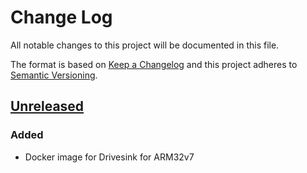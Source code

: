 # Change Log

All notable changes to this project will be documented in this file.

The format is based on [Keep a Changelog](http://keepachangelog.com/)
and this project adheres to [Semantic Versioning](http://semver.org/).

## [Unreleased][]

[Unreleased]: https://github.com/ddgenome/drivesink-arm32v7/compare/0.3.0...HEAD

### Added

-   Docker image for Drivesink for ARM32v7

